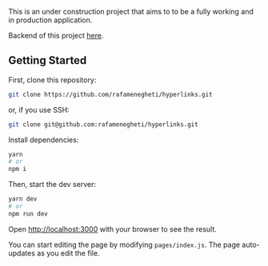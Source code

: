 This is an under construction project that aims to to be a fully working and in production application.

Backend of this project [here](https://github.com/rafamenegheti/hyperlinksBackEnd).

## Getting Started

First, clone this repository:

```bash
git clone https://github.com/rafamenegheti/hyperlinks.git
```

or, if you use SSH: 

```bash
git clone git@github.com:rafamenegheti/hyperlinks.git
```

Install dependencies:

```bash
yarn
# or
npm i
```
Then, start the dev server:
```bash
yarn dev
# or
npm run dev
```
Open [http://localhost:3000](http://localhost:3000) with your browser to see the result.

You can start editing the page by modifying `pages/index.js`. The page auto-updates as you edit the file.
